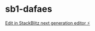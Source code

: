 # sb1-dafaes

[Edit in StackBlitz next generation editor ⚡️](https://stackblitz.com/~/github.com/nothingmean00/sb1-dafaes)